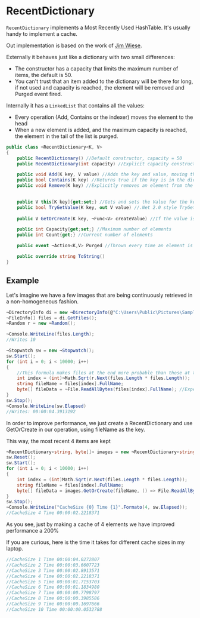 # RecentDictionary 
`RecentDictionary` implements a Most Recently Used HashTable. It's usually handy to implement a cache.

Out implementation is based on the work of [Jim Wiese](http://www.codeproject.com/KB/recipes/mostrecentlyused.aspx). 

Externally it behaves just like a dictionary with two small differences: 
* The constructor has a capacity that limits the maximum number of items, the default is 50.  
* You can't trust that an item added to the dictionary will be there for long, if not used and capacity is reached, the element will be removed and Purged event fired.

Internally it has a `LinkedList` that contains all the values:
* Every operation (Add, Contains or the indexer) moves the element to the head
* When a new element is added, and the maximum capacity is reached, the element in the tail of the list is purged. 

```C#
public class ¬RecentDictionary<K, V> 
{
    public RecentDictionary() //Default constructor, capacity = 50
    public RecentDictionary(int capacity) //Explicit capacity constructor

    public void Add(K key, V value) //Adds the key and value, moving the element to the head of the list
    public bool Contains(K key) //Returns true if the key is in the dictionary, moving the element to the head of the list 
    public void Remove(K key) //Explicitly removes an element from the dictionary

    
    public V this[K key]{get;set;} //Gets and sets the Value for the key. If the element is not there throws KeyNotFoundException
    public bool TryGetValue(K key, out V value) //.Net 2.0 style TryGetValue, if the element is not there returns false, otherwise value is filled. 
   
    public V GetOrCreate(K key, ¬Func<V> createValue) //If the value is in the dictionary, it's retrieved. Otherwise is created using createValue and stored. 

    public int Capacity{get;set;} //Maximum number of elements  
    public int Count{get;} //Current number of elements

    public event ¬Action<K,V> Purged //Thrown every time an element is removed because there's not enough space

    public override string ToString()
}
```

## Example
Let's imagine we have a few images that are being continuously retrieved in a non-homogeneous fashion.

```C#
¬DirectoryInfo di = new ¬DirectoryInfo(@"C:\Users\Public\Pictures\Sample Pictures");
¬FileInfo[] files = di.GetFiles();
¬Random r = new ¬Random();

¬Console.WriteLine(files.Length); 
//Writes 10

¬Stopwatch sw = new ¬Stopwatch();
sw.Start();
for (int i = 0; i < 10000; i++)
{
    //This formula makes files at the end more probable than those at the beginning of the array
    int index = (int)¬Math.Sqrt(r.Next(files.Length * files.Length));
    string fileName = files[index].FullName;
    byte[] fileData = ¬File.ReadAllBytes(files[index].FullName); //Expensive operations
}
sw.Stop();
¬Console.WriteLine(sw.Elapsed)
//Writes: 00:00:04.3913192
```

In order to improve performance, we just create a RecentDictionary and use GetOrCreate in our operation, using fileName as the key. 

This way, the most recent 4 items are kept

```C#
¬RecentDictionary<string, byte[]> images = new ¬RecentDictionary<string, byte[]>(4);
sw.Reset();
sw.Start();
for (int i = 0; i < 10000; i++)
{
    int index = (int)Math.Sqrt(r.Next(files.Length * files.Length));
    string fileName = files[index].FullName;
    byte[] fileData = images.GetOrCreate(fileName, () => File.ReadAllBytes(fileName)); //Expensive and cached operations
}
sw.Stop();
¬Console.WriteLine("CacheSize {0} Time {1}".Formato(4, sw.Elapsed));
//CacheSize 4 Time 00:00:02.2218371
```

As you see, just by making a cache of 4 elements we have improved performance a 200%

If you are curious, here is the time it takes for different cache sizes in my laptop. 

```C#
//CacheSize 1 Time 00:00:04.0272807
//CacheSize 2 Time 00:00:03.6607723
//CacheSize 3 Time 00:00:02.8913571
//CacheSize 4 Time 00:00:02.2218371
//CacheSize 5 Time 00:00:01.7153703
//CacheSize 6 Time 00:00:01.1834980
//CacheSize 7 Time 00:00:00.7798797
//CacheSize 8 Time 00:00:00.3985586
//CacheSize 9 Time 00:00:00.1697666
//CacheSize 10 Time 00:00:00.0532788
```